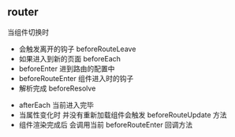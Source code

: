 ## router

当组件切换时

* 会触发离开的钩子
  beforeRouteLeave
* 如果进入到新的页面 beforeEach
* beforeEnter 进到路由的配置中
* beforeRouteEnter 组件进入时的钩子
* 解析完成 beforeResolve

- afterEach 当前进入完毕
- 当属性变化时 并没有重新加载组件会触发 beforeRouteUpdate 方法
- 组件渲染完成后 会调用当前 beforeRouteEnter 回调方法
